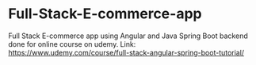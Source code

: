# Full-Stack-E-commerce-app
Full Stack E-commerce app using Angular and Java Spring Boot backend done for online course on udemy.
Link: https://www.udemy.com/course/full-stack-angular-spring-boot-tutorial/

